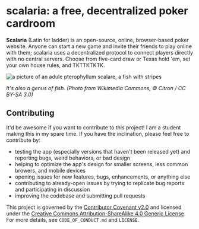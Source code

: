 # scalaria: a free, decentralized poker cardroom

**Scalaria** (Latin for ladder) is an open-source, online, browser-based poker website. Anyone can start a new game and invite their friends to play online with them; scalaria uses a decentralized protocol to connect players directly with no central servers. Choose from five-card draw or Texas hold 'em, set your own house rules, and TKTTKTKTK.

![a picture of an adule pterophyllum scalare, a fish with stripes](https://upload.wikimedia.org/wikipedia/commons/thumb/b/bd/Pterophyllum_scalare_adult.jpg/320px-Pterophyllum_scalare_adult.jpg)

*It's also a genus of fish. (Photo from Wikimedia Commons, © Citron / CC BY-SA 3.0)*

## Contributing

It'd be awesome if you want to contribute to this project! I am a student making this in my spare time. If you have the inclination, please feel free to contribute by:

* testing the app (especially versions that haven't been released yet) and reporting bugs, weird behaviors, or bad design
* helping to optimize the app's design for smaller screens, less common browers, and mobile devices
* opening issues for new features, bugs, enhancements, or anything else
* contributing to already-open issues by trying to replicate bug reports and participating in discussion
* improving the codebase and submitting pull requests

This project is governed by the [Contributor Covenant v2.0](https://www.contributor-covenant.org/) and licensed under the [Creative Commons Attribution-ShareAlike 4.0 Generic License](https://creativecommons.org/licenses/by-sa/4.0/). For more details, see `CODE_OF_CONDUCT.md` and `LICENSE`.
